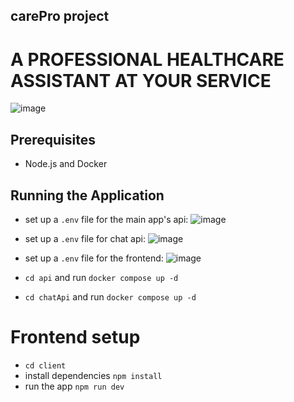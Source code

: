 ## carePro project

# A PROFESSIONAL HEALTHCARE ASSISTANT AT YOUR SERVICE

![image](https://github.com/YOUNESELKACIMI/carePro/assets/119015253/15a7ee5b-c1b7-4118-b697-836ae139e57a)

## Prerequisites

- Node.js and Docker

## Running the Application

- set up a `.env` file for the main app's api:
![image](https://github.com/YOUNESELKACIMI/carePro/assets/119015253/f1194686-6529-4796-9d49-d6264695fd58)
  
- set up a `.env` file for chat api:
![image](https://github.com/YOUNESELKACIMI/carePro/assets/119015253/da89bfda-2005-4645-9b28-e5b880481108)

- set up a `.env` file for the frontend:
![image](https://github.com/YOUNESELKACIMI/carePro/assets/119015253/6b85de45-fc08-49bc-a9e0-369a7b0fbae4)

- `cd api` and run `docker compose up -d`
- `cd chatApi` and run `docker compose up -d`

# Frontend setup

- `cd client`
- install dependencies `npm install`
- run the app `npm run dev`

